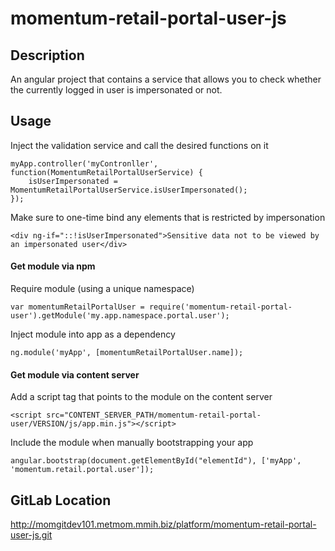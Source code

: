 # momentum-retail-portal-user-js

## Description
An angular project that contains a service that allows you to check whether the currently logged in user is impersonated or not.

## Usage

Inject the validation service and call the desired functions on it

    myApp.controller('myContronller', function(MomentumRetailPortalUserService) {
        isUserImpersonated = MomentumRetailPortalUserService.isUserImpersonated();
    });
    
Make sure to one-time bind any elements that is restricted by impersonation
    
    <div ng-if="::!isUserImpersonated">Sensitive data not to be viewed by an impersonated user</div>

#### Get module via npm

Require module (using a unique namespace)

    var momentumRetailPortalUser = require('momentum-retail-portal-user').getModule('my.app.namespace.portal.user');

Inject module into app as a dependency

    ng.module('myApp', [momentumRetailPortalUser.name]);
    
#### Get module via content server

Add a script tag that points to the module on the content server

    <script src="CONTENT_SERVER_PATH/momentum-retail-portal-user/VERSION/js/app.min.js"></script>

Include the module when manually bootstrapping your app

    angular.bootstrap(document.getElementById("elementId"), ['myApp', 'momentum.retail.portal.user']);

## GitLab Location
http://momgitdev101.metmom.mmih.biz/platform/momentum-retail-portal-user-js.git